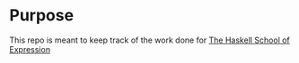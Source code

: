 # Purpose

This repo is meant to keep track of the work done for [The Haskell School of Expression](http://www.cs.yale.edu/homes/hudak/SOE/)

